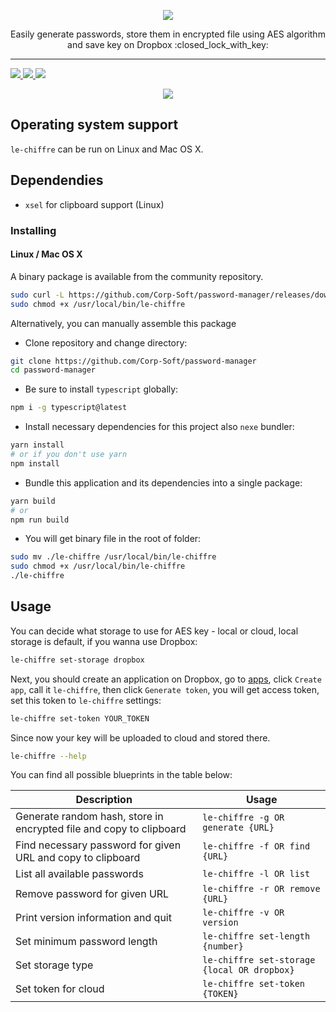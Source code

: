<p align="center">
    <img src="https://dewey.tailorbrands.com/production/brand_version_mockup_image/365/463755365_f7ec8898-66d6-4a47-82db-9dc74f75c367.png?cb=1514282278">
</p>
<p align="center">
    Easily generate passwords, store them in encrypted file using AES algorithm and save key on Dropbox :closed_lock_with_key:
</p>

<hr>

<p>
<a href="https://github.com/Corp-Soft/password-manager/blob/master/LICENSE">
    <img src="https://img.shields.io/badge/License-MIT-blue.svg">
</a>

<a href="https://travis-ci.org/Corp-Soft/password-manager">
    <img src="https://travis-ci.org/Corp-Soft/password-manager.svg">
</a>

<a href="https://badges.frapsoft.com/typescript/awesome/typescript.png?v=100">
    <img src="https://badges.frapsoft.com/typescript/awesome/typescript.png?v=100">
</a>
</p>

<p align="center">
    <img src="https://i.imgur.com/5eBSKM7.png">
</p>

<h2>Operating system support</h2>
<p><code>le-chiffre</code> can be run on Linux and Mac OS X.</p>

<h2>Dependendies</h2>
<ul>
    <li>
        <code>xsel</code> for clipboard support (Linux)
    </li>
</ul>

<h3>Installing</h3>

<h4>Linux / Mac OS X</h4>
<p>A binary package is available from the community repository.</p>

```bash
sudo curl -L https://github.com/Corp-Soft/password-manager/releases/download/1.0.0/le-chiffre-x86_64 -o /usr/local/bin/le-chiffre
sudo chmod +x /usr/local/bin/le-chiffre
```

<p>Alternatively, you can manually assemble this package</p>

<ul>
    <li>Clone repository and change directory:</li>
</ul>

```bash
git clone https://github.com/Corp-Soft/password-manager
cd password-manager
```

<ul>
    <li>Be sure to install <code>typescript</code> globally:</li>
</ul>

```bash
npm i -g typescript@latest
```

<ul>
    <li>Install necessary dependencies for this project also <code>nexe</code> bundler:</li>
</ul>

```bash
yarn install
# or if you don't use yarn
npm install
```

<ul>
    <li>Bundle this application and its dependencies into a single package:</li>
</ul>

```bash
yarn build
# or
npm run build
```

<ul>
    <li>You will get binary file in the root of folder:</li>
</ul>

```bash
sudo mv ./le-chiffre /usr/local/bin/le-chiffre
sudo chmod +x /usr/local/bin/le-chiffre
./le-chiffre
```
<h2>Usage</h2>

<p>You can decide what storage to use for AES key - local or cloud, local storage is default, if you wanna use Dropbox:</p>

```bash
le-chiffre set-storage dropbox
```

<p>Next, you should create an application on Dropbox, go to <a href="https://www.dropbox.com/developers/apps" rel="nofollow">apps</a>, click <code>Create app</code>, call it <code>le-chiffre</code>, then click <code>Generate token</code>, you will get access token, set this token to <code>le-chiffre</code> settings:</p>

```bash
le-chiffre set-token YOUR_TOKEN
```

<p>Since now your key will be uploaded to cloud and stored there.</p>

```bash
le-chiffre --help
```

<p>You can find all possible blueprints in the table below:</p>

| Description | Usage |
| ----------- | ----- |
| Generate random hash, store in encrypted file and copy to clipboard | <code>le-chiffre -g OR generate {URL}</code> |
| Find necessary password for given URL and copy to clipboard | <code>le-chiffre -f OR find {URL}</code> |
| List all available passwords | <code>le-chiffre -l OR list</code> |
| Remove password for given URL | <code>le-chiffre -r OR remove {URL}</code> |
| Print version information and quit | <code>le-chiffre -v OR version</code> |
| Set minimum password length | <code>le-chiffre set-length {number}</code> |
| Set storage type | <code>le-chiffre set-storage {local OR dropbox}</code> |
| Set token for cloud | <code>le-chiffre set-token {TOKEN}</code> |
